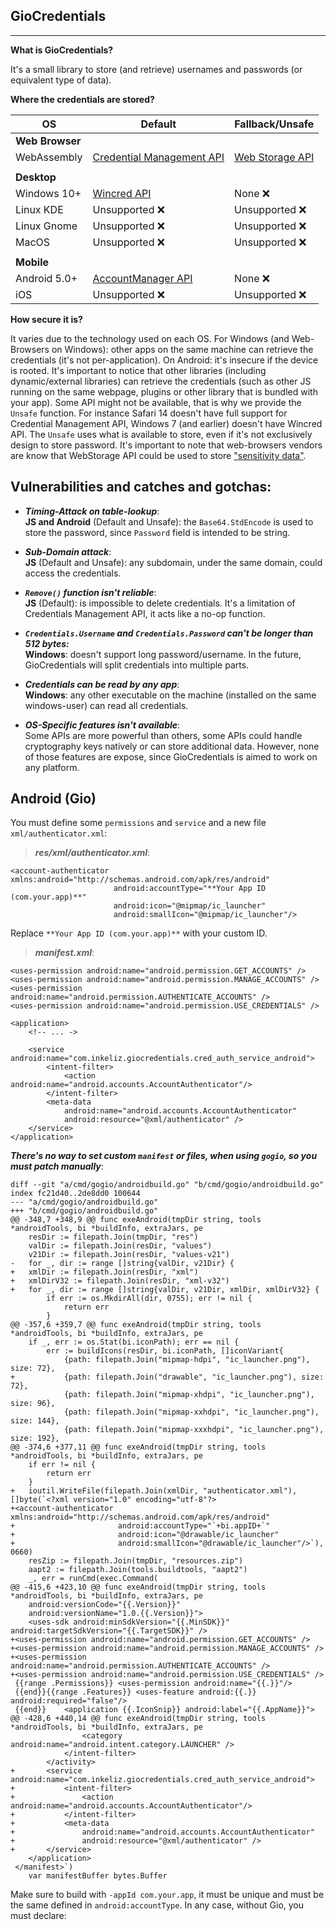 GioCredentials
--

----

**What is GioCredentials?** 

It's a small library to store (and retrieve) usernames and passwords (or equivalent type of data).

**Where the credentials are stored?**

| OS | Default | Fallback/Unsafe |
| --- | ----------- | --- |
| **Web Browser** | |
| WebAssembly | [Credential Management API](https://developer.mozilla.org/en-US/docs/Web/API/Credential_Management_API) | [Web Storage API](https://developer.mozilla.org/en-US/docs/Web/API/Web_Storage_API) |
|||
| **Desktop** | |
| Windows 10+ | [Wincred API](https://docs.microsoft.com/en-us/windows/win32/api/wincred/) | None ❌ |
| Linux KDE | Unsupported ❌| Unsupported ❌ |
| Linux Gnome | Unsupported ❌| Unsupported ❌ |
| MacOS |  Unsupported ❌ | Unsupported ❌ |
|||
| **Mobile** | |
| Android 5.0+ | [AccountManager API](https://developer.android.com/reference/android/accounts/AccountManager) | None ❌ |
| iOS | Unsupported ❌ | Unsupported ❌ |

**How secure it is?**

It varies due to the technology used on each OS. For Windows (and Web-Browsers on Windows): other apps on the same machine can retrieve the credentials (it's not per-application). On Android: it's insecure if the device is rooted. It's important to notice that other libraries (including dynamic/external libraries) can retrieve the credentials (such as other JS running on the same webpage, plugins or other library that is bundled with your app).  Some API might not be available, that is why we provide the `Unsafe` function. For instance Safari 14 doesn't have full support for Credential Management API, Windows 7 (and earlier) doesn't have Wincred API. The `Unsafe` uses what is available to store, even if it's not exclusively design to store password. It's important to note that web-browsers vendors are know that WebStorage API could be used to store ["sensitivity data"](https://html.spec.whatwg.org/multipage/webstorage.html#sensitivity-of-data).

Vulnerabilities and catches and gotchas:
---

- ***Timing-Attack on table-lookup***:   
**JS and Android** (Default and Unsafe): the `Base64.StdEncode` is used to store the password, since `Password` field is intended to be string.

  
- ***Sub-Domain attack***:   
**JS** (Default and Unsafe): any subdomain, under the same domain, could access the credentials.

  
- ***`Remove()` function isn't reliable***:    
**JS** (Default): is impossible to delete credentials. It's a limitation of Credentials Management API, it acts like a no-op function.

  
- ***`Credentials.Username` and `Credentials.Password` can't be longer than 512 bytes:***    
**Windows**: doesn't support long password/username. In the future, GioCredentials will split credentials into multiple parts.
  

- ***Credentials can be read by any app***:   
**Windows**: any other executable on the machine (installed on the same windows-user) can read all credentials.
  

- ***OS-Specific features isn't available***:   
Some APIs are more powerful than others, some APIs could handle cryptography keys natively or can store additional data. However, none of those features are expose, since GioCredentials is aimed to work on any platform.
  

Android (Gio)
--------

You must define some `permissions` and `service` and a new file `xml/authenticator.xml`:

> ***res/xml/authenticator.xml***:
```
<account-authenticator xmlns:android="http://schemas.android.com/apk/res/android"
                       android:accountType="**Your App ID (com.your.app)**"
                       android:icon="@mipmap/ic_launcher"
                       android:smallIcon="@mipmap/ic_launcher"/>
```

Replace `**Your App ID (com.your.app)**` with your custom ID.

> ***manifest.xml***:
```
<uses-permission android:name="android.permission.GET_ACCOUNTS" />
<uses-permission android:name="android.permission.MANAGE_ACCOUNTS" />
<uses-permission android:name="android.permission.AUTHENTICATE_ACCOUNTS" />
<uses-permission android:name="android.permission.USE_CREDENTIALS" />
```
```
<application>
    <!-- ... ->
    
    <service android:name="com.inkeliz.giocredentials.cred_auth_service_android">
	    <intent-filter>
		    <action android:name="android.accounts.AccountAuthenticator"/>
		</intent-filter>
		<meta-data
			android:name="android.accounts.AccountAuthenticator"
			android:resource="@xml/authenticator" />
	</service>
</application>
```

***There's no way to set custom `manifest` or files, when using `gogio`, so you must patch manually***:

```
diff --git "a/cmd/gogio/androidbuild.go" "b/cmd/gogio/androidbuild.go"
index fc21d40..2de8dd0 100644
--- "a/cmd/gogio/androidbuild.go"
+++ "b/cmd/gogio/androidbuild.go"
@@ -348,7 +348,9 @@ func exeAndroid(tmpDir string, tools *androidTools, bi *buildInfo, extraJars, pe
 	resDir := filepath.Join(tmpDir, "res")
 	valDir := filepath.Join(resDir, "values")
 	v21Dir := filepath.Join(resDir, "values-v21")
-	for _, dir := range []string{valDir, v21Dir} {
+	xmlDir := filepath.Join(resDir, "xml")
+	xmlDirV32 := filepath.Join(resDir, "xml-v32")
+	for _, dir := range []string{valDir, v21Dir, xmlDir, xmlDirV32} {
 		if err := os.MkdirAll(dir, 0755); err != nil {
 			return err
 		}
@@ -357,6 +359,7 @@ func exeAndroid(tmpDir string, tools *androidTools, bi *buildInfo, extraJars, pe
 	if _, err := os.Stat(bi.iconPath); err == nil {
 		err := buildIcons(resDir, bi.iconPath, []iconVariant{
 			{path: filepath.Join("mipmap-hdpi", "ic_launcher.png"), size: 72},
+			{path: filepath.Join("drawable", "ic_launcher.png"), size: 72},
 			{path: filepath.Join("mipmap-xhdpi", "ic_launcher.png"), size: 96},
 			{path: filepath.Join("mipmap-xxhdpi", "ic_launcher.png"), size: 144},
 			{path: filepath.Join("mipmap-xxxhdpi", "ic_launcher.png"), size: 192},
@@ -374,6 +377,11 @@ func exeAndroid(tmpDir string, tools *androidTools, bi *buildInfo, extraJars, pe
 	if err != nil {
 		return err
 	}
+	ioutil.WriteFile(filepath.Join(xmlDir, "authenticator.xml"), []byte(`<?xml version="1.0" encoding="utf-8"?>
+<account-authenticator xmlns:android="http://schemas.android.com/apk/res/android"
+                       android:accountType="`+bi.appID+`"
+                       android:icon="@drawable/ic_launcher"
+                       android:smallIcon="@drawable/ic_launcher"/>`), 0660)
 	resZip := filepath.Join(tmpDir, "resources.zip")
 	aapt2 := filepath.Join(tools.buildtools, "aapt2")
 	_, err = runCmd(exec.Command(
@@ -415,6 +423,10 @@ func exeAndroid(tmpDir string, tools *androidTools, bi *buildInfo, extraJars, pe
 	android:versionCode="{{.Version}}"
 	android:versionName="1.0.{{.Version}}">
 	<uses-sdk android:minSdkVersion="{{.MinSDK}}" android:targetSdkVersion="{{.TargetSDK}}" />
+<uses-permission android:name="android.permission.GET_ACCOUNTS" />
+<uses-permission android:name="android.permission.MANAGE_ACCOUNTS" />
+<uses-permission android:name="android.permission.AUTHENTICATE_ACCOUNTS" />
+<uses-permission android:name="android.permission.USE_CREDENTIALS" />
 {{range .Permissions}}	<uses-permission android:name="{{.}}"/>
 {{end}}{{range .Features}}	<uses-feature android:{{.}} android:required="false"/>
 {{end}}	<application {{.IconSnip}} android:label="{{.AppName}}">
@@ -428,6 +440,14 @@ func exeAndroid(tmpDir string, tools *androidTools, bi *buildInfo, extraJars, pe
 				<category android:name="android.intent.category.LAUNCHER" />
 			</intent-filter>
 		</activity>
+		<service android:name="com.inkeliz.giocredentials.cred_auth_service_android">
+			<intent-filter>
+				<action android:name="android.accounts.AccountAuthenticator"/>
+			</intent-filter>
+			<meta-data
+				android:name="android.accounts.AccountAuthenticator"
+				android:resource="@xml/authenticator" />
+		</service>
 	</application>
 </manifest>`)
 	var manifestBuffer bytes.Buffer
```

Make sure to build with `-appId com.your.app`, it must be unique and must be the same defined in `android:accountType`. In any case, without Gio, you must declare: